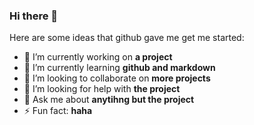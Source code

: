 ### Hi there 👋

Here are some ideas that github gave me get me started:

- 🔭 I’m currently working on **a project**
- 🌱 I’m currently learning **github and markdown**
- 👯 I’m looking to collaborate on **more projects**
- 🤔 I’m looking for help with **the project**
- 💬 Ask me about **anytihng but the project**
- ⚡ Fun fact: **haha**
